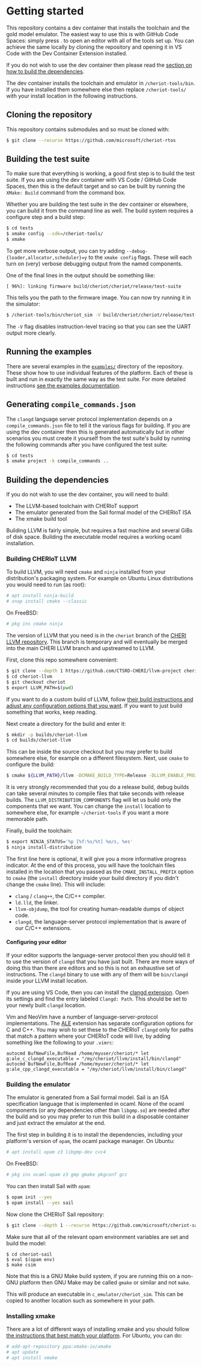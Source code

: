 Getting started
===============

This repository contains a dev container that installs the toolchain and the gold model emulator.
The easiest way to use this is with GitHub Code Spaces: simply press . to open an editor with all of the tools set up.
You can achieve the same locally by cloning the repository and opening it in VS Code with the Dev Container Extension installed.

If you do not wish to use the dev container then please read the [section on how to build the dependencies](#building-the-dependencies).

The dev container installs the toolchain and emulator in `/cheriot-tools/bin`.
If you have installed them somewhere else then replace `/cheriot-tools/` with your install location in the following instructions.

Cloning the repository
----------------------

This repository contains submodules and so must be cloned with:

```sh
$ git clone --recurse https://github.com/microsoft/cheriot-rtos
```

Building the test suite
-----------------------

To make sure that everything is working, a good first step is to build the test suite.
If you are using the dev container with VS Code / GitHub Code Spaces, then this is the default target and so can be built by running the `XMake: Build` command from the command box.

Whether you are building the test suite in the dev container or elsewhere, you can build it from the command line as well.
The build system requires a configure step and a build step:

```sh
$ cd tests
$ xmake config --sdk=/cheriot-tools/
$ xmake
```

To get more verbose output, you can try adding `--debug-{loader,allocator,scheduler}=y` to the `xmake config` flags.
These will each turn on (very) verbose debugging output from the named components.

One of the final lines in the output should be something like:

```
[ 96%]: linking firmware build/cheriot/cheriot/release/test-suite
```

This tells you the path to the firmware image.
You can now try running it in the simulator:

```sh
$ /cheriot-tools/bin/cheriot_sim -V build/cheriot/cheriot/release/test-suite
```

The `-V` flag disables instruction-level tracing so that you can see the UART output more clearly.

Running the examples
--------------------

There are several examples in the [`examples/`](../examples/) directory of the repository.
These show how to use individual features of the platform.
Each of these is built and run in exactly the same way as the test suite.
For more detailed instructions [see the examples documentation](../examples/README.md).

Generating `compile_commands.json`
----------------------------------

The `clangd` language server protocol implementation depends on a `compile_commands.json` file to tell it the various flags for building.
If you are using the dev container then this is generated automatically but in other scenarios you must create it yourself from the test suite's build by running the following commands after you have configured the test suite:

```sh
$ cd tests
$ xmake project -k compile_commands ..
```

Building the dependencies
-------------------------

If you do not wish to use the dev container, you will need to build:

 - The LLVM-based toolchain with CHERIoT support
 - The emulator generated from the Sail formal model of the CHERIoT ISA
 - The xmake build tool

Building LLVM is fairly simple, but requires a fast machine and several GiBs of disk space.
Building the executable model requires a working ocaml installation.

### Building CHERIoT LLVM

To build LLVM, you will need `cmake` and `ninja` installed from your distribution's packaging system.
For example on Ubuntu Linux distributions you would need to run (as root):

```sh
# apt install ninja-build
# snap install cmake --classic
```

On FreeBSD:

```sh
# pkg ins cmake ninja
```

The version of LLVM that you need is in the `cheriot` branch of the [CHERI LLVM repository](https://github.com/CTSRD-CHERI/llvm-project/tree/cheriot).
This branch is temporary and will eventually be merged into the main CHERI LLVM branch and upstreamed to LLVM.

First, clone this repo somewhere convenient:

```sh
$ git clone --depth 1 https://github.com/CTSRD-CHERI/llvm-project cheriot-llvm
$ cd cheriot-llvm
$ git checkout cheriot
$ export LLVM_PATH=$(pwd)
```

If you want to do a custom build of LLVM, follow [their build instructions and adjust any configuration options that you want](https://www.llvm.org/docs/CMake.html).
If you want to just build something that works, keep reading.

Next create a directory for the build and enter it:

```sh
$ mkdir -p builds/cheriot-llvm
$ cd builds/cheriot-llvm
```

This can be inside the source checkout but you may prefer to build somewhere else, for example on a different filesystem.
Next, use `cmake` to configure the build:

```sh
$ cmake ${LLVM_PATH}/llvm -DCMAKE_BUILD_TYPE=Release -DLLVM_ENABLE_PROJECTS="clang;clang-tools-extra;lld" -DCMAKE_INSTALL_PREFIX=install -DLLVM_ENABLE_UNWIND_TABLES=NO -DLLVM_TARGETS_TO_BUILD=RISCV -DLLVM_DISTRIBUTION_COMPONENTS="clang;clangd;lld;llvm-objdump" -G Ninja
```

It is very strongly recommended that you do a release build, debug builds can take several minutes to compile files that take seconds with release builds.
The `LLVM_DISTRIBUTION_COMPONENTS` flag will let us build only the components that we want.
You can change the `install` location to somewhere else, for example `~/cheriot-tools` if you want a more memorable path.

Finally, build the toolchain:

```sh
$ export NINJA_STATUS='%p [%f:%s/%t] %o/s, %es'
$ ninja install-distribution
```

The first line here is optional, it will give you a more informative progress indicator.
At the end of this process, you will have the toolchain files installed in the location that you passed as the `CMAKE_INSTALL_PREFIX` option to `cmake` (the `install` directory inside your build directory if you didn't change the `cmake` line).
This will include:

 - `clang` / `clang++`, the C/C++ compiler.
 - `ld.lld`, the linker.
 - `llvm-objdump`, the tool for creating human-readable dumps of object code.
 - `clangd`, the language-server protocol implementation that is aware of our C/C++ extensions.

#### Configuring your editor

If your editor supports the language-server protocol then you should tell it to use the version of `clangd` that you have just built.
There are more ways of doing this than there are editors and so this is not an exhaustive set of instructions.
The `clangd` binary to use with any of them will be `bin/clangd` inside your LLVM install location.

If you are using VS Code, then you can install the [clangd extension](https://github.com/clangd/vscode-clangd).
Open its settings and find the entry labeled `Clangd: Path`.
This should be set to your newly built `clangd` location.

Vim and NeoVim have a number of language-server-protocol implementations.
The [ALE](https://github.com/dense-analysis/ale) extension has separate configuration options for C and C++.
You may wish to set these to the CHERIoT `clangd` only for paths that match a pattern where your CHERIoT code will live, by adding something like the following to your `.vimrc`:

```vim
autocmd BufNewFile,BufRead /home/myuser/cheriot/* let g:ale_c_clangd_executable = "/my/cheriot/llvm/install/bin/clangd"
autocmd BufNewFile,BufRead /home/myuser/cheriot/* let g:ale_cpp_clangd_executable = "/my/cheriot/llvm/install/bin/clangd"
```

### Building the emulator

The emulator is generated from a Sail formal model.
Sail is an ISA specification language that is implemented in ocaml.
None of the ocaml components (or any dependencies other than `libgmp.so`) are needed after the build and so you may prefer to run this build in a disposable container and just extract the emulator at the end.

The first step in building it is to install the dependencies, including your platform's version of `opam`, the ocaml package manager.
On Ubuntu:

```sh
# apt install opam z3 libgmp-dev cvc4
```

On FreeBSD:

```sh
# pkg ins ocaml-opam z3 gmp gmake pkgconf gcc
```

You can then install Sail with `opam`:

```sh
$ opam init --yes
$ opam install --yes sail
```

Now clone the CHERIoT Sail repository:

```sh
$ git clone --depth 1 --recurse https://github.com/microsoft/cheriot-sail
```

Make sure that all of the relevant opam environment variables are set and build the model:

```
$ cd cheriot-sail
$ eval $(opam env)
$ make csim
```

Note that this is a GNU Make build system, if you are running this on a non-GNU platform then GNU Make may be called `gmake` or similar and not `make`.

This will produce an executable in `c_emulator/cheriot_sim`.
This can be copied to another location such as somewhere in your path.

### Installing xmake

There are a lot of different ways of installing xmake and you should follow [the instructions that best match your platform](https://xmake.io/#/getting_started?id=installation).
For Ubuntu, you can do:

```sh
# add-apt-repository ppa:xmake-io/xmake
# apt update
# apt install xmake
```

